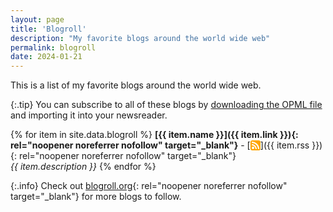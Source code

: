 ```yaml
---
layout: page
title: 'Blogroll'
description: "My favorite blogs around the world wide web"
permalink: blogroll
date: 2024-01-21
---
```


This is a list of my favorite blogs around the world wide web.

{:.tip}
You can subscribe to all of these blogs by <a href="{% link pages/blogroll.opml %}" download="blogroll.opml">downloading the OPML file</a> and importing it into your newsreader.

<!-- Feed-icon.svg: unnamed (Mozilla Foundation)User:Jahoe (GPL <http://www.gnu.org/licenses/gpl.html>, LGPL <http://www.gnu.org/licenses/lgpl.html>, MPL 1.1 <https://www.mozilla.org/MPL/1.1/>, MPL 1.1 <https://www.mozilla.org/MPL/1.1/>, GPL <http://www.gnu.org/licenses/gpl.html> or LGPL <http://www.gnu.org/licenses/lgpl.html>), via Wikimedia Commons -->
{% for item in site.data.blogroll %}
**[{{ item.name }}]({{ item.link }}){: rel="noopener noreferrer nofollow" target="_blank"}** - [<svg xmlns="http://www.w3.org/2000/svg" version="1.1" style="vertical-align: text-bottom; width: 1.15em; height: 1.15em;" id="RSSicon" viewBox="0 0 8 8"><title>RSS feed icon</title><style type="text/css">.button{stroke: none; fill: orange} .symbol{stroke: none; fill: white} </style><rect class="button" width="8" height="8" rx="1.5" /><circle class="symbol" cx="2" cy="6" r="1" /><path class="symbol" d="m 1,4 a 3,3 0 0 1 3,3 h 1 a 4,4 0 0 0 -4,-4 z" /><path class="symbol" d="m 1,2 a 5,5 0 0 1 5,5 h 1 a 6,6 0 0 0 -6,-6 z" /></svg>]({{ item.rss }}){: rel="noopener noreferrer nofollow" target="_blank"}  
*{{ item.description }}*
{% endfor %}

{:.info}
Check out [blogroll.org](https://blogroll.org/){: rel="noopener noreferrer nofollow" target="_blank"} for more blogs to follow.